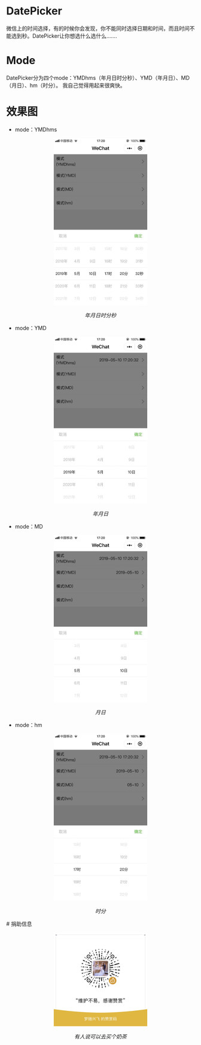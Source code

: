 # DatePicker
  微信上的时间选择，有的时候你会发现，你不能同时选择日期和时间，而且时间不能选到秒。DatePicker让你想选什么选什么.......
  
# Mode
DatePicker分为四个mode：YMDhms（年月日时分秒）、YMD（年月日）、MD（月日）、hm（时分）。
我自己觉得用起来很爽快。

# 效果图

- mode：YMDhms 


<p align="center">
	<img src="https://github.com/binfy/DatePicker/blob/master/images/10351557480090_.pic.jpg" alt="Sample"  width="250">
	<p align="center">
		<em>年月日时分秒</em>
	</p>
</p>


- mode：YMD 


<p align="center">
	<img src="https://github.com/binfy/DatePicker/blob/master/images/10341557480089_.pic.jpg" alt="Sample"  width="250">
	<p align="center">
		<em>年月日</em>
	</p>
</p>


- mode：MD 

<p align="center">
	<img src="https://github.com/binfy/DatePicker/blob/master/images/10331557480088_.pic.jpg" alt="Sample"  width="250">
	<p align="center">
		<em>月日</em>
	</p>
</p>


- mode：hm 

<p align="center">
	<img src="https://github.com/binfy/DatePicker/blob/master/images/10321557480087_.pic.jpg " alt="Sample"  width="250">
	<p align="center">
		<em>时分</em>
	</p>
</p>
# 捐助信息

<p align="center">
	<img src="https://github.com/binfy/DatePicker/blob/master/images/10311557474243_.pic_hd.jpg " alt="Sample"  width="250" height="250">
	<p align="center">
		<em>有人说可以去买个奶茶</em>
	</p>
</p>
